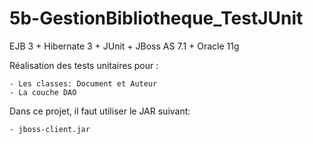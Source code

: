 # 5b-GestionBibliotheque_TestJUnit
EJB 3 + Hibernate 3 + JUnit + JBoss AS 7.1 + Oracle 11g


Réalisation des tests unitaires pour : 

    - Les classes: Document et Auteur
    - La couche DAO
    
Dans ce projet, il faut utiliser le JAR suivant:
   
    - jboss-client.jar
